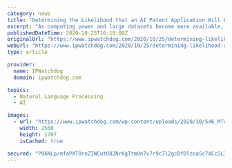 ```yaml
---
category: news
title: "Determining the Likelihood that an AI Patent Application Will Be Allowed at the USPTO"
excerpt: "As computing power and large datasets become more available, the use of artificial intelligence (AI) in technology is exploding around the world. The USPTO has taken steps to adapt to AI inventions, asking in August of 2019 for public comment on questions ranging from AI inventorship to how to best consider AI elements of inventions."
publishedDateTime: 2020-10-25T16:18:00Z
originalUrl: "https://www.ipwatchdog.com/2020/10/25/determining-likelihood-ai-patent-application-will-allowed-uspto/id=126687/"
webUrl: "https://www.ipwatchdog.com/2020/10/25/determining-likelihood-ai-patent-application-will-allowed-uspto/id=126687/"
type: article

provider:
  name: IPWatchdog
  domain: ipwatchdog.com

topics:
  - Natural Language Processing
  - AI

images:
  - url: "https://www.ipwatchdog.com/wp-content/uploads/2020/10/546_MTcwMjIyX0xpa2VfUm9ib3QwMDEtMDE-scaled.jpg"
    width: 2560
    height: 1707
    isCached: true

secured: "P96NLp/mfaPXTOrnZIWCutO82NrKgTtmUn7v7r9c7l2gcBfDlzoaSc74CcSL3rM12QBTeVDobMNYU7VtiKBuyT9tpj28UWiC7nxYD3Y5U/FmIiYZmjO4y9m4zHZvN6q38HdeTOZ96PX8QDBH+Xzloz4Begi1UnqrbF7PKzK/+d5WgHjZ8a7a8MTTUhNWv81EraXqZgH4gE7QAnFd0bQFDMxPO9pVnHFy9qYt3Hn5FQgXCYW7uv4GgrcmkVNPz/w0cT/xj50D8ITZrwpuJ62jWcbjT9RNdyvRMvh0N9V/6GUIzp7HNblxYor8/UzkNq2poJ1JY//UWj3FOK7utPWwpeWmHL0rj5sBc3GVKquELvs=;pMAwUX1W6NIb7d1xKkAbAQ=="
---
```


